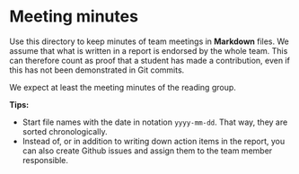 # Meeting minutes

Use this directory to keep minutes of team meetings in **Markdown** files. We assume that what is written in a report is endorsed by the whole team. This can therefore count as proof that a student has made a contribution, even if this has not been demonstrated in Git commits.

We expect at least the meeting minutes of the reading group.

**Tips:**

- Start file names with the date in notation `yyyy-mm-dd`. That way, they are sorted chronologically.
- Instead of, or in addition to writing down action items in the report, you can also create Github issues and assign them to the team member responsible.
